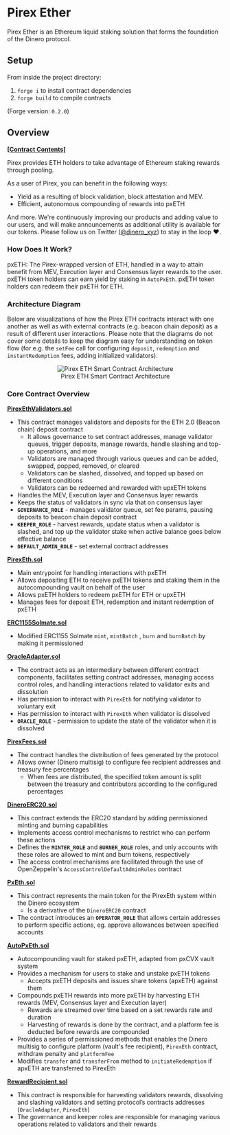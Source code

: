 # Pirex Ether

Pirex Ether is an Ethereum liquid staking solution that forms the foundation of the Dinero protocol.

## Setup

From inside the project directory:

1. `forge i` to install contract dependencies
2. `forge build` to compile contracts

(Forge version: `0.2.0`)

## Overview

**[[Contract Contents]](docs/src/SUMMARY.md)**

Pirex provides ETH holders to take advantage of Ethereum staking rewards through pooling. 

As a user of Pirex, you can benefit in the following ways:

- Yield as a resulting of block validation, block attestation and MEV.
- Efficient, autonomous compounding of rewards into pxETH

And more. We're continuously improving our products and adding value to our users, and will make announcements as additional utility is available for our tokens. Please follow us on Twitter ([@dinero_xyz](https://x.com/dinero_xyz)) to stay in the loop ❤️.

### How Does It Work?

pxETH: The Pirex-wrapped version of ETH, handled in a way to attain benefit from MEV, Execution layer and Consensus layer rewards to the user. pxETH token holders can earn yield by staking in `AutoPxEth`. pxETH token holders can redeem their pxETH for ETH.

### Architecture Diagram

Below are visualizations of how the Pirex ETH contracts interact with one another as well as with external contracts (e.g. beacon chain deposit) as a result of different user interactions. 
Please note that the diagrams do not cover some details to keep the diagram easy for understanding on token flow (for e.g. the `setFee` call for configuring `deposit`, `redemption` and `instantRedemption` fees, adding initialized validators).

<figure align="center">
  <img src="docs/src/architecture.png" alt="Pirex ETH Smart Contract Architecture">
  <figcaption>Pirex ETH Smart Contract Architecture</figcaption>
</figure>

### Core Contract Overview

**[PirexEthValidators.sol](./docs/src/src/PirexEthValidators.sol/abstract.PirexEthValidators.md)**
- This contract manages validators and deposits for the ETH 2.0 (Beacon chain) deposit contract
    - It allows governance to set contract addresses, manage validator queues, trigger deposits, manage rewards, handle slashing and top-up operations, and more
    - Validators are managed through various queues and can be added, swapped, popped, removed, or cleared
    - Validators can be slashed, dissolved, and topped up based on different conditions
    - Validators can be redeemed and rewarded with upxETH tokens
- Handles the MEV, Execution layer and Consensus layer rewards
- Keeps the status of validators in sync via that on consensus layer
- **`GOVERNANCE_ROLE`** - manages validator queue, set fee params, pausing deposits to beacon chain deposit contract
- **`KEEPER_ROLE`** - harvest rewards, update status when a validator is slashed, and top up the validator stake when active balance goes below effective balance
- **`DEFAULT_ADMIN_ROLE`** - set external contract addresses

**[PirexEth.sol](./docs/src/src/PirexEth.sol/contract.PirexEth.md)**
- Main entrypoint for handling interactions with pxETH
- Allows depositing ETH to receive pxETH tokens and staking them in the autocompounding vault on behalf of the user
- Allows pxETH holders to redeem pxETH for ETH or upxETH
- Manages fees for deposit ETH, redemption and instant redemption of pxETH

**[ERC1155Solmate.sol](./docs/src/src/tokens/ERC1155Solmate.sol/contract.ERC1155Solmate.md)**
- Modified ERC1155 Solmate `mint`, `mintBatch` , `burn` and `burnBatch` by making it permissioned

**[OracleAdapter.sol](./docs/src/src/OracleAdapter.sol/contract.OracleAdapter.md)**
- The contract acts as an intermediary between different contract components, facilitates setting contract addresses, managing access control roles, and handling interactions related to validator exits and dissolution
- Has permission to interact with `PirexEth` for notifying validator to voluntary exit
- Has permission to interact with `PirexEth` when validator is dissolved
- **`ORACLE_ROLE`** - permission to update the state of the validator when it is dissolved

**[PirexFees.sol](./docs/src/src/PirexFees.sol/contract.PirexFees.md)**
- The contract handles the distribution of fees generated by the protocol
- Allows owner (Dinero multisig) to configure fee recipient addresses and treasury fee percentages
    - When fees are distributed, the specified token amount is split between the treasury and contributors according to the configured percentages

**[DineroERC20.sol](./docs/src/src/DineroERC20.sol/contract.DineroERC20.md)**
- This contract extends the ERC20 standard by adding permissioned minting and burning capabilities
- Implements access control mechanisms to restrict who can perform these actions
- Defines the **`MINTER_ROLE`** and **`BURNER_ROLE`** roles, and only accounts with these roles are allowed to mint and burn tokens, respectively
- The access control mechanisms are facilitated through the use of OpenZeppelin's `AccessControlDefaultAdminRules` contract

**[PxEth.sol](./docs/src/src/PxEth.sol/contract.PxEth.md)**
- This contract represents the main token for the PirexEth system within the Dinero ecosystem
    - Is a derivative of the `DineroERC20` contract
- The contract introduces an **`OPERATOR_ROLE`** that allows certain addresses to perform specific actions, eg. approve allowances between specified accounts

**[AutoPxEth.sol](./docs/src/src/AutoPxEth.sol/contract.AutoPxEth.md)**
- Autocompounding vault for staked pxETH, adapted from pxCVX vault system
- Provides a mechanism for users to stake and unstake pxETH tokens
  - Accepts pxETH deposits and issues share tokens (apxETH) against them
- Compounds pxETH rewards into more pxETH by harvesting ETH rewards (MEV, Consensus layer and Execution layer)
  - Rewards are streamed over time based on a set rewards rate and duration
  - Harvesting of rewards is done by the contract, and a platform fee is deducted before rewards are compounded
- Provides a series of permissioned methods that enables the Dinero multisig to configure platform (vault's fee recipient), `PirexEth` contract, withdraw penalty and `platformFee`
- Modifies `transfer` and `transferFrom` method to `initiateRedemption` if apxETH are transferred to PirexEth

**[RewardRecipient.sol](./docs/src/src/RewardRecipient.sol/contract.RewardRecipient.md)**
- This contract is responsible for harvesting validators rewards, dissolving and slashing validators and setting protocol’s contracts addresses (`OracleAdapter`, `PirexEth`)
- The governance and keeper roles are responsible for managing various operations related to validators and their rewards
